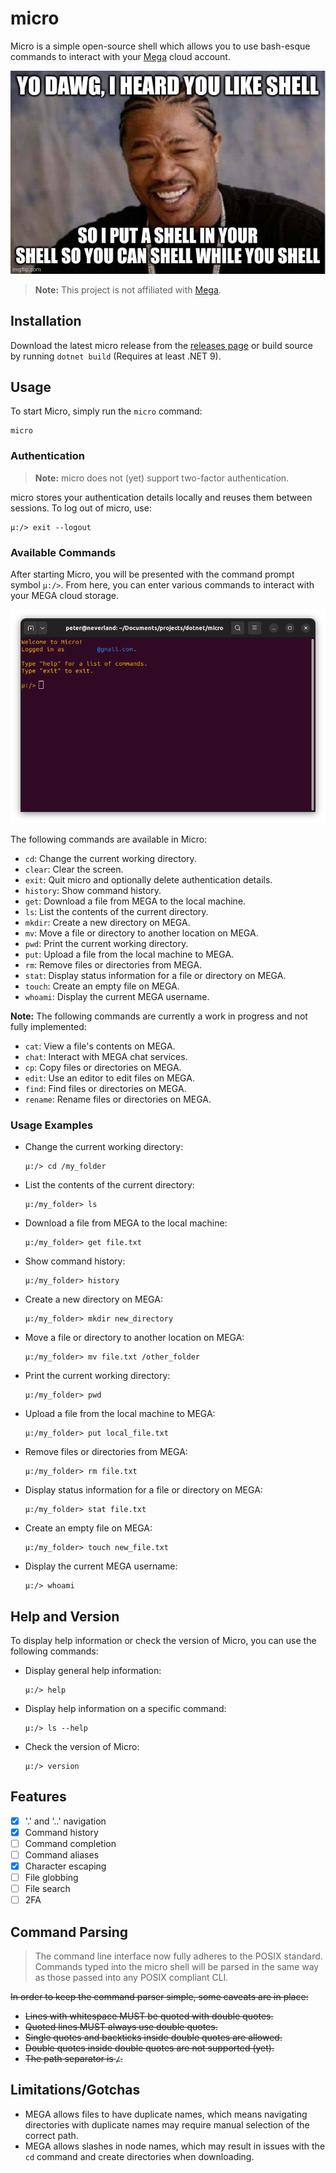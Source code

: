 # micro

Micro is a simple open-source shell which allows you to use bash-esque commands to interact with your
[Mega](https://mega.co.nz) cloud account.

<center>
<img src="Assets/yodawg.jpg" alt="Xzibit: Yo dawg, I heard you like shell, so I put a shell in your shell so you can shell while you shell">
</center>

> **Note:**
> This project is not affiliated with [Mega](https://mega.co.nz).

## Installation

Download the latest micro release from the [releases page](https://github.com/sixpeteunder/micro/releases) or build
source by running `dotnet build` (Requires at least .NET 9).

## Usage

To start Micro, simply run the `micro` command:

```shell
micro
```

### Authentication

> **Note:**
> micro does not (yet) support two-factor authentication.

micro stores your authentication details locally and reuses them between sessions. To log out of micro, use:

```shell
μ:/> exit --logout 
```

### Available Commands

After starting Micro, you will be presented with the command prompt symbol `μ:/>`. From here, you can enter various
commands to interact with your MEGA cloud storage.

<center>
<img src="Assets/prompt.png" alt="Screenshot of micro's command prompt">
</center>

The following commands are available in Micro:

- `cd`: Change the current working directory.
- `clear`: Clear the screen.
- `exit`: Quit micro and optionally delete authentication details.
- `history`: Show command history.
- `get`: Download a file from MEGA to the local machine.
- `ls`: List the contents of the current directory.
- `mkdir`: Create a new directory on MEGA.
- `mv`: Move a file or directory to another location on MEGA.
- `pwd`: Print the current working directory.
- `put`: Upload a file from the local machine to MEGA.
- `rm`: Remove files or directories from MEGA.
- `stat`: Display status information for a file or directory on MEGA.
- `touch`: Create an empty file on MEGA.
- `whoami`: Display the current MEGA username.

**Note:** The following commands are currently a work in progress and not fully implemented:

- `cat`: View a file's contents on MEGA.
- `chat`: Interact with MEGA chat services.
- `cp`: Copy files or directories on MEGA.
- `edit`: Use an editor to edit files on MEGA.
- `find`: Find files or directories on MEGA.
- `rename`: Rename files or directories on MEGA.

### Usage Examples

- Change the current working directory:
  ```shell
  μ:/> cd /my_folder
  ```

- List the contents of the current directory:
  ```shell
  μ:/my_folder> ls
  ```

- Download a file from MEGA to the local machine:
  ```shell
  μ:/my_folder> get file.txt
  ```

- Show command history:
  ```shell
  μ:/my_folder> history
  ```

- Create a new directory on MEGA:
  ```shell
  μ:/my_folder> mkdir new_directory
  ```

- Move a file or directory to another location on MEGA:
  ```shell
  μ:/my_folder> mv file.txt /other_folder
  ```

- Print the current working directory:
  ```shell
  μ:/my_folder> pwd
  ```

- Upload a file from the local machine to MEGA:
  ```shell
  μ:/my_folder> put local_file.txt
  ```

- Remove files or directories from MEGA:
  ```shell
  μ:/my_folder> rm file.txt
  ```

- Display status information for a file or directory on MEGA:
  ```shell
  μ:/my_folder> stat file.txt
  ```

- Create an empty file on MEGA:
  ```shell
  μ:/my_folder> touch new_file.txt
  ```

- Display the current MEGA username:
  ```shell
  μ:/> whoami
  ```

## Help and Version

To display help information or check the version of Micro, you can use the following commands:

- Display general help information:
  ```shell
  μ:/> help
  ```

- Display help information on a specific command:
  ```shell
  μ:/> ls --help
  ```

- Check the version of Micro:
  ```shell
  μ:/> version
  ```

## Features

- [x] '.' and '..' navigation
- [x] Command history
- [ ] Command completion
- [ ] Command aliases
- [x] Character escaping
- [ ] File globbing
- [ ] File search
- [ ] 2FA

## Command Parsing

> The command line interface now fully adheres to the POSIX standard.
Commands typed into the micro shell will be parsed in the same way as those passed into any POSIX compliant CLI.  

~~In order to keep the command parser simple, some caveats are in place:~~

- ~~Lines with whitespace MUST be quoted with double quotes.~~
- ~~Quoted lines MUST always use double quotes.~~
- ~~Single quotes and backticks inside double quotes are allowed.~~
- ~~Double quotes inside double quotes are not supported (yet).~~
- ~~The path separator is `/`.~~
 
## Limitations/Gotchas

- MEGA allows files to have duplicate names, which means navigating directories with duplicate names may require manual
  selection of the correct path.
- MEGA allows slashes in node names, which may result in issues with the `cd` command and create directories when
  downloading.
